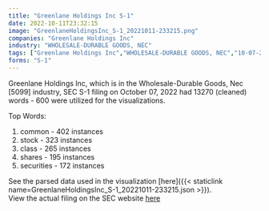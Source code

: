 ```yaml
---
title: "Greenlane Holdings Inc S-1"
date: 2022-10-11T23:32:15
image: "GreenlaneHoldingsInc_S-1_20221011-233215.png"
companies: "Greenlane Holdings Inc"
industry: "WHOLESALE-DURABLE GOODS, NEC"
tags: ["Greenlane Holdings Inc","WHOLESALE-DURABLE GOODS, NEC","10-07-2022","S-1"]
forms: "S-1"
---
```

Greenlane Holdings Inc, which is in the Wholesale-Durable Goods, Nec [5099] industry, SEC S-1 filing on October 07, 2022 had 13270 (cleaned) words - 600 were utilized for the visualizations.

Top Words:
1. common - 402 instances
2. stock - 323 instances
3. class - 265 instances
4. shares - 195 instances
5. securities - 172 instances


See the parsed data used in the visualization [here]({{< staticlink name=GreenlaneHoldingsInc_S-1_20221011-233215.json >}}).  
View the actual filing on the SEC website [here](https://www.sec.gov/Archives/edgar/data/1743745/0001104659-22-107131.txt)